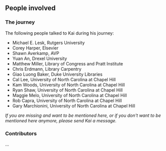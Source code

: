 ## People involved


### The journey

The following people talked to Kai during his journey:

- Michael E. Lesk, Rutgers University
- Corey Harper, Elsevier
- Shawn Averkamp, AVP
- Yuan An, Drexel University
- Matthew Miller, Library of Congress and Pratt Institute
- Chris Erdmann, Library Carpentry
- Giao Luong Baker, Duke University Libraries
- Cal Lee, University of North Carolina at Chapel Hill
- Kam Woods, University of North Carolina at Chapel Hill
- Ryan Shaw, University of North Carolina at Chapel Hill
- Maggie Melo, University of North Carolina at Chapel Hill
- Rob Capra, University of North Carolina at Chapel Hill
- Gary Marchionini, University of North Carolina at Chapel Hill


*If you are missing and want to be mentioned here, or if you don't want to be mentioned here anymore, please send Kai a message.*

### Contributors

...
